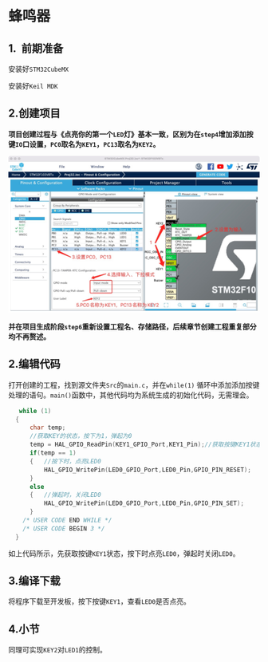 # 蜂鸣器

## 1.  前期准备

安装好`STM32CubeMX`

安装好`Keil MDK`

## 2.创建项目

**项目创建过程与《点亮你的第一个`LED`灯》基本一致，区别为在`step4`增加添加按键`IO`口设置，`PC0`取名为`KEY1`，`PC13`取名为`KEY2`。**

![](PIC/KEY.jpg)

**并在项目生成阶段`step6`重新设置工程名、存储路径，后续章节创建工程重复部分均不再赘述。**

## 2.编辑代码

打开创建的工程，找到源文件夹`Src`的`main.c`，并在`while(1)` 循环中添加添加按键处理的语句。`main()`函数中，其他代码均为系统生成的初始化代码，无需理会。

```c
   while (1)
  {
      char temp;
      //获取KEY的状态，按下为1，弹起为0
      temp = HAL_GPIO_ReadPin(KEY1_GPIO_Port,KEY1_Pin);//获取按键KEY1状态
      if(temp == 1)
      {   //按下时，点亮LED0
          HAL_GPIO_WritePin(LED0_GPIO_Port,LED0_Pin,GPIO_PIN_RESET);
      }
      else
      {   //弹起时，关闭LED0
          HAL_GPIO_WritePin(LED0_GPIO_Port,LED0_Pin,GPIO_PIN_SET);
      }
    /* USER CODE END WHILE */
    /* USER CODE BEGIN 3 */
  }
```

如上代码所示，先获取按键`KEY1`状态，按下时点亮`LED0`，弹起时关闭`LED0`。

## 3.编译下载

将程序下载至开发板，按下按键`KEY1`，查看`LED0`是否点亮。

## 4.小节

同理可实现`KEY2`对`LED1`的控制。
